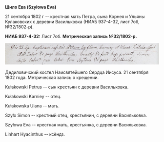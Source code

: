 **Шило Ева (Szyłowa Eva)**

21 сентября 1802 г -- крестная мать Петра, сына Корнея и Ульяны
Кулаковских с деревни Васильковка (НИАБ 937-4-32, лист 7об, №32/1802-р).

**НИАБ 937-4-32:** Лист 7об. **Метрическая запись №32/1802-р.**

![](./media/0baad8a1d6ff83fafedae802969b7abc6235d7a5.png)

Дедиловичский костел Наисвятейшего Сердца Иисуса. 21 сентября 1802 года.
Метрическая запись о крещении.

Kułakowski Petrus -- сын крестьян с деревни Васильковка.

Kułakowski Karniey -- отец.

Kułakowska Ulana -- мать.

Szyło Simon -- крестный отец, крестьянин, с деревни Васильковка.

Szyłowa Eva -- крестная мать, крестьянка, с деревни Васильковка.

Linhart Hyacinthus -- ксёндз.
